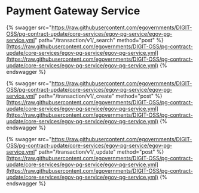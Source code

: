 # Payment Gateway Service

{% swagger src="https://raw.githubusercontent.com/egovernments/DIGIT-OSS/pg-contract-update/core-services/egov-pg-service/egov-pg-service.yml" path="/transaction/v1/_search" method="post" %}
[https://raw.githubusercontent.com/egovernments/DIGIT-OSS/pg-contract-update/core-services/egov-pg-service/egov-pg-service.yml](https://raw.githubusercontent.com/egovernments/DIGIT-OSS/pg-contract-update/core-services/egov-pg-service/egov-pg-service.yml)
{% endswagger %}

{% swagger src="https://raw.githubusercontent.com/egovernments/DIGIT-OSS/pg-contract-update/core-services/egov-pg-service/egov-pg-service.yml" path="/transaction/v1/_create" method="post" %}
[https://raw.githubusercontent.com/egovernments/DIGIT-OSS/pg-contract-update/core-services/egov-pg-service/egov-pg-service.yml](https://raw.githubusercontent.com/egovernments/DIGIT-OSS/pg-contract-update/core-services/egov-pg-service/egov-pg-service.yml)
{% endswagger %}

{% swagger src="https://raw.githubusercontent.com/egovernments/DIGIT-OSS/pg-contract-update/core-services/egov-pg-service/egov-pg-service.yml" path="/transaction/v1/_update" method="post" %}
[https://raw.githubusercontent.com/egovernments/DIGIT-OSS/pg-contract-update/core-services/egov-pg-service/egov-pg-service.yml](https://raw.githubusercontent.com/egovernments/DIGIT-OSS/pg-contract-update/core-services/egov-pg-service/egov-pg-service.yml)
{% endswagger %}
